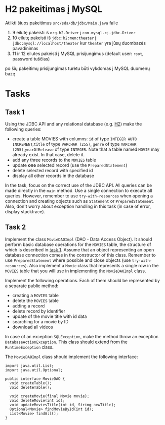 # H2 pakeitimas į MySQL

Atlikti šiuos pakeitimus `src/sda/db/jdbc/Main.java` faile

1. 9 eilutę pakeisti iš `org.h2.Driver` į `com.mysql.cj.jdbc.Driver`
2. 10 eilutę pakeisti iš `jdbc:h2:mem:theater` į `jdbc:mysql://localhost/theater` kur `theater` yra jūsų duombazės pavadinimas
3. 11 ir 12 eilutes pakeisti į MySQL prisijungimus (default user: `root`, password tuščias)

po šių pakeitimų prisijungimas turėtu būti vykdomas į MySQL duomenų bazę

# Tasks

## Task 1

Using the JDBC API and any relational database (e.g. [H2](https://www.h2database.com/html/main.html)) make the following queries:

* create a table MOVIES with columns: `id` of type `INTEGER AUTO INCREMENT`,`title` of type `VARCHAR (255)`, `genre` of type `VARCHAR (255)`,`yearOfRelease` of type `INTEGER`. Note that a table named `MOVIE` may already exist. In that case, delete it.
* add any three records to the `MOVIES` table
* update **one** selected record (use the `PreparedStatement`)
* delete selected record with specified id
* display all other records in the database

In the task, focus on the correct use of the JDBC API. All queries can be made directly in the `main` method. Use a single connection to execute all queries. However, remember to use `try-with-resources` when opening a connection and creating objects such as `Statement` or `PreparedStatement`. Also, don't worry about exception handling in this task (in case of error, display stacktrace).

## Task 2

Implement the class `MovieDAOImpl` (DAO - Data Access Object). It should perform basic database operations for the `MOVIES` table, the structure of which is described in [task 1](#task-1). Assume that an object representing an open database connection comes in the constructor of this class. Remember to use `PreparedStatement` where possible and close objects (use `try-with-resources`). Also implement a `Movie` class that represents a single row in the `MOVIES` table that you will use in implementing the `MovieDAOImpl` class.

Implement the following operations. Each of them should be represented by a separate public method:

* creating a `MOVIES` table
* delete the `MOVIES` table
* adding a record
* delete record by identifier
* update of the movie title with id data
* searching for a movie by ID
* download all videos

In case of an exception `SQLException`, make the method throw an exception `DatabaseActionException`. This class should extend from the `RuntimeException` class.

The `MovieDAOImpl` class should implement the following interface:

```
import java.util.List;
import java.util.Optional;

public interface MovieDAO {
  void createTable();
  void deleteTable();

  void createMovie(final Movie movie);
  void deleteMovie(int id);
  void updateMoviesTitle(int id, String newTitle);
  Optional<Movie> findMovieById(int id);
  List<Movie> findAll();
}
```
